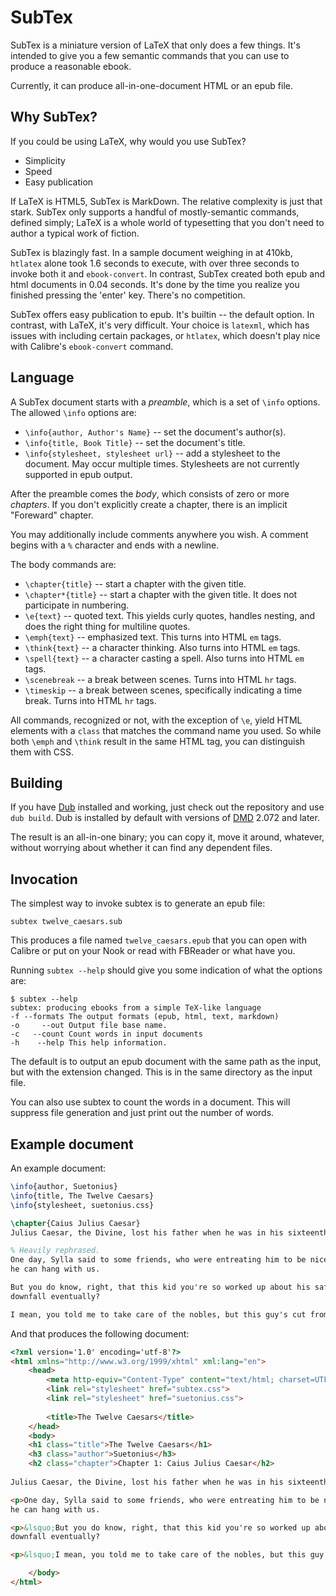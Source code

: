SubTex
======

SubTex is a miniature version of LaTeX that only does a few things. It's intended to give you a few
semantic commands that you can use to produce a reasonable ebook.

Currently, it can produce all-in-one-document HTML or an epub file.

Why SubTex?
-----------
If you could be using LaTeX, why would you use SubTex?

* Simplicity
* Speed
* Easy publication

If LaTeX is HTML5, SubTex is MarkDown. The relative complexity is just that stark. SubTex only
supports a handful of mostly-semantic commands, defined simply; LaTeX is a whole world of
typesetting that you don't need to author a typical work of fiction.

SubTex is blazingly fast. In a sample document weighing in at 410kb, `htlatex` alone took 1.6
seconds to execute, with over three seconds to invoke both it and `ebook-convert`. In contrast,
SubTex created both epub and html documents in 0.04 seconds. It's done by the time you realize you
finished pressing the 'enter' key. There's no competition.

SubTex offers easy publication to epub. It's builtin -- the default option. In contrast, with LaTeX,
it's very difficult. Your choice is `latexml`, which has issues with including certain packages, or
`htlatex`, which doesn't play nice with Calibre's `ebook-convert` command.

Language
--------
A SubTex document starts with a *preamble*, which is a set of `\info` options. The allowed `\info` options are:

* `\info{author, Author's Name}` -- set the document's author(s).
* `\info{title, Book Title}` -- set the document's title.
* `\info{stylesheet, stylesheet url}` -- add a stylesheet to the document. May occur multiple times.
  Stylesheets are not currently supported in epub output.

After the preamble comes the *body*, which consists of zero or more *chapters*. If you don't
explicitly create a chapter, there is an implicit "Foreward" chapter.

You may additionally include comments anywhere you wish. A comment begins with a `%` character and
ends with a newline.

The body commands are:

* `\chapter{title}` -- start a chapter with the given title.
* `\chapter*{title}` -- start a chapter with the given title. It does not participate in numbering.
* `\e{text}` -- quoted text. This yields curly quotes, handles nesting, and does the right thing for multiline quotes.
* `\emph{text}` -- emphasized text. This turns into HTML `em` tags.
* `\think{text}` -- a character thinking. Also turns into HTML `em` tags.
* `\spell{text}` -- a character casting a spell. Also turns into HTML `em` tags.
* `\scenebreak` -- a break between scenes. Turns into HTML `hr` tags.
* `\timeskip` -- a break between scenes, specifically indicating a time break. Turns into HTML `hr` tags.

All commands, recognized or not, with the exception of `\e`, yield HTML elements with a `class` that
matches the command name you used. So while both `\emph` and `\think` result in the same HTML tag,
you can distinguish them with CSS.


Building
--------
If you have [Dub](https://code.dlang.org/download) installed and working, just check out the
repository and use `dub build`. Dub is installed by default with versions of
[DMD](http://dlang.org/download.html) 2.072 and later.

The result is an all-in-one binary; you can copy it, move it around, whatever, without worrying
about whether it can find any dependent files.


Invocation
----------
The simplest way to invoke subtex is to generate an epub file:

```
subtex twelve_caesars.sub
```

This produces a file named `twelve_caesars.epub` that you can open with Calibre or put on your Nook
or read with FBReader or what have you.

Running `subtex --help` should give you some indication of what the options are:

```
$ subtex --help
subtex: producing ebooks from a simple TeX-like language
-f --formats The output formats (epub, html, text, markdown)
-o     --out Output file base name.
-c   --count Count words in input documents
-h    --help This help information.
```

The default is to output an epub document with the same path as the input, but with the extension
changed. This is in the same directory as the input file.

You can also use subtex to count the words in a document. This will suppress file generation and
just print out the number of words.

Example document
----------------
An example document:
```LaTeX
\info{author, Suetonius}
\info{title, The Twelve Caesars}
\info{stylesheet, suetonius.css}

\chapter{Caius Julius Caesar}
Julius Caesar, the Divine, lost his father when he was in his sixteenth year of age.

% Heavily rephrased.
One day, Sylla said to some friends, who were entreating him to be nice to Caesar: \e{Yeah, sure,
he can hang with us.

But you do know, right, that this kid you're so worked up about his safety, he's gonna be our
downfall eventually?

I mean, you told me to take care of the nobles, but this guy's cut from the same cloth as Marius.}
```

And that produces the following document:

```HTML
<?xml version='1.0' encoding='utf-8'?>
<html xmlns="http://www.w3.org/1999/xhtml" xml:lang="en">
    <head>
        <meta http-equiv="Content-Type" content="text/html; charset=UTF-8"/>
        <link rel="stylesheet" href="subtex.css">
        <link rel="stylesheet" href="suetonius.css">
        
        <title>The Twelve Caesars</title>
    </head>
    <body>
    <h1 class="title">The Twelve Caesars</h1>
    <h3 class="author">Suetonius</h3>
    <h2 class="chapter">Chapter 1: Caius Julius Caesar</h2>
    
Julius Caesar, the Divine, lost his father when he was in his sixteenth year of age.

<p>One day, Sylla said to some friends, who were entreating him to be nice to Caesar: &ldquo;Yeah, sure,
he can hang with us.

<p>&lsquo;But you do know, right, that this kid you're so worked up about his safety, he's gonna be our
downfall eventually?

<p>&lsquo;I mean, you told me to take care of the nobles, but this guy's cut from the same cloth as Marius.&rdquo;

    </body>
</html>
```
